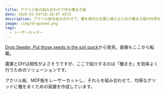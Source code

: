 ```yaml
---
title: アクリル板の組み合わせで作る種まき器
date: 2020-01-03T10:10:07.457Z
description: アクリル板を組み合わせて、種を適切な位置に植えるための種まき器の作例を紹介します
image: /img/dropseed.png
tags:
  - レーザーカッター
---
```

[Drop Seeder, Put those seeds in the soil quick](https://hackaday.io/project/168051-drop-seeder-put-those-seeds-in-the-soil-quick)から発見。画像もここから転載。

農業とDIYは相性がよさそうですが、ここで紹介するのは「種まき」を効率よく行うためのソリューションです。

アクリル板、MDF板をレーザーカットし、それらを組み合わせて、均等なグリッドに種をまくための装置を作成しています。

